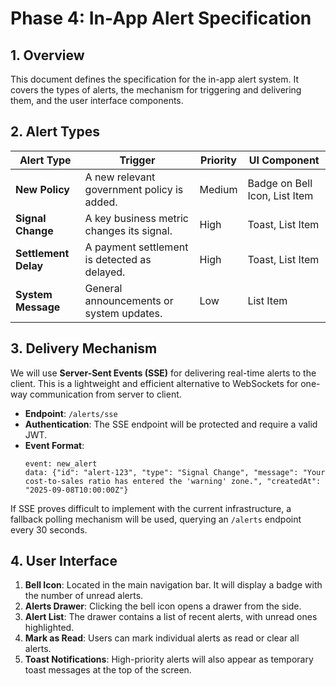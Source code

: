 # Phase 4: In-App Alert Specification

## 1. Overview

This document defines the specification for the in-app alert system. It covers the types of alerts, the mechanism for triggering and delivering them, and the user interface components.

## 2. Alert Types

| Alert Type          | Trigger                                     | Priority | UI Component      |
| ------------------- | ------------------------------------------- | -------- | ----------------- |
| **New Policy**      | A new relevant government policy is added.  | Medium   | Badge on Bell Icon, List Item |
| **Signal Change**   | A key business metric changes its signal.   | High     | Toast, List Item  |
| **Settlement Delay**| A payment settlement is detected as delayed.| High     | Toast, List Item  |
| **System Message**  | General announcements or system updates.    | Low      | List Item         |

## 3. Delivery Mechanism

We will use **Server-Sent Events (SSE)** for delivering real-time alerts to the client. This is a lightweight and efficient alternative to WebSockets for one-way communication from server to client.

- **Endpoint**: `/alerts/sse`
- **Authentication**: The SSE endpoint will be protected and require a valid JWT.
- **Event Format**:
  ```
  event: new_alert
  data: {"id": "alert-123", "type": "Signal Change", "message": "Your cost-to-sales ratio has entered the 'warning' zone.", "createdAt": "2025-09-08T10:00:00Z"}
  ```

If SSE proves difficult to implement with the current infrastructure, a fallback polling mechanism will be used, querying an `/alerts` endpoint every 30 seconds.

## 4. User Interface

1.  **Bell Icon**: Located in the main navigation bar. It will display a badge with the number of unread alerts.
2.  **Alerts Drawer**: Clicking the bell icon opens a drawer from the side.
3.  **Alert List**: The drawer contains a list of recent alerts, with unread ones highlighted.
4.  **Mark as Read**: Users can mark individual alerts as read or clear all alerts.
5.  **Toast Notifications**: High-priority alerts will also appear as temporary toast messages at the top of the screen.
